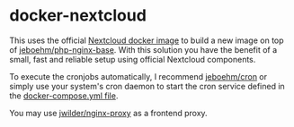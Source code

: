 # docker-nextcloud
This uses the official [Nextcloud docker image](https://hub.docker.com/_/nextcloud/) to build a new image
on top of [jeboehm/php-nginx-base](https://hub.docker.com/r/jeboehm/php-nginx-base/).
With this solution you have the benefit of a small, fast and reliable setup using official
Nextcloud components.

To execute the cronjobs automatically, I recommend [jeboehm/cron](https://hub.docker.com/r/jeboehm/cron/)
or simply use your system's cron daemon to start the cron service defined in the
[docker-compose.yml file](https://github.com/jeboehm/docker-nextcloud/blob/master/docker-compose.yml).

You may use [jwilder/nginx-proxy](https://hub.docker.com/r/jwilder/nginx-proxy/) as a frontend proxy.
